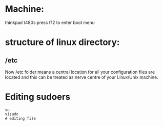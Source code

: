 # Machine:
thinkpad t480s
press f12 to enter boot menu

# structure of linux directory:
## /etc
Now /etc folder means a central location for all your configuration files are
located and this can be treated as nerve centre of your Linux/Unix machine.

# Editing sudoers
```
su
visudo
# editing file
```
